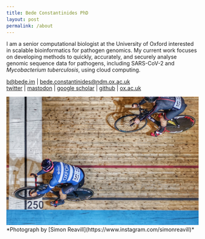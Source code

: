 ```yaml
---
title: Bede Constantinides PhD
layout: post
permalink: /about
---
```


I am a senior computational biologist at the University of Oxford interested in scalable bioinformatics for pathogen genomics. My current work focuses on developing methods to quickly, accurately, and securely analyse genomic sequence data for pathogens, including SARS-CoV-2 and *Mycobacterium tuberculosis*, using cloud computing.

b@bede.im \| bede.constantinides@ndm.ox.ac.uk  
[twitter](https://twitter.com/beconsta) | <a rel="me" href="https://mstdn.science/@bede">mastodon</a> | [google scholar](https://scholar.google.co.uk/citations?user=l1MKosQAAAAJ) | [github](https://github.com/bede) | [ox.ac.uk](https://www.expmedndm.ox.ac.uk/team/bede-constantinides)

<img src="/assets/main/DSC08794.jpg" alt="National Sprinter's League 2019 (Derby)" />
*Photograph by [Simon Reavill](https://www.instagram.com/simonreavill)*